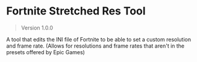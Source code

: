 # Fortnite Stretched Res Tool
> Version 1.0.0

A tool that edits the INI file of Fortnite to be able to set a custom resolution and frame rate. (Allows for resolutions and frame rates that aren't in the presets offered by Epic Games)
